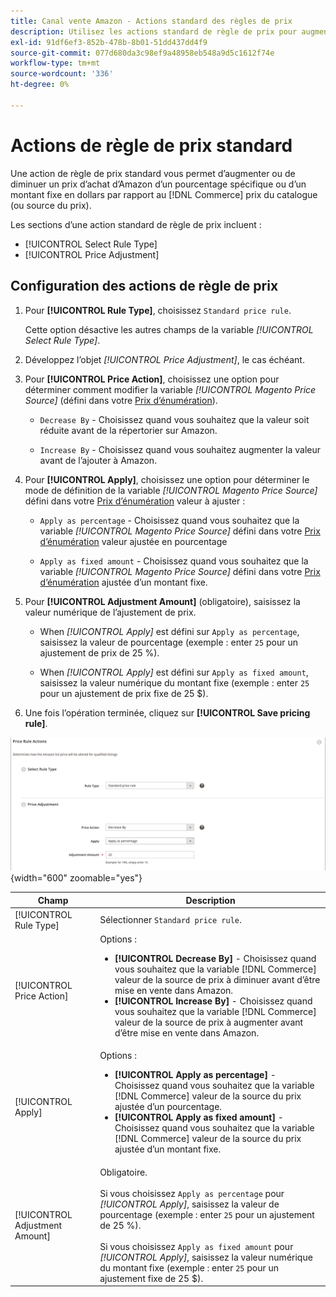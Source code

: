 ```yaml
---
title: Canal vente Amazon - Actions standard des règles de prix
description: Utilisez les actions standard de règle de prix pour augmenter ou diminuer le prix d’une offre Amazon par rapport au prix du catalogue de commerce (ou à la source du prix).
exl-id: 91df6ef3-852b-478b-8b01-51dd437dd4f9
source-git-commit: 077d680da3c98ef9a48958eb548a9d5c1612f74e
workflow-type: tm+mt
source-wordcount: '336'
ht-degree: 0%

---
```


# Actions de règle de prix standard

Une action de règle de prix standard vous permet d’augmenter ou de diminuer un prix d’achat d’Amazon d’un pourcentage spécifique ou d’un montant fixe en dollars par rapport au [!DNL Commerce] prix du catalogue (ou source du prix).

Les sections d’une action standard de règle de prix incluent :

- [!UICONTROL Select Rule Type]
- [!UICONTROL Price Adjustment]

## Configuration des actions de règle de prix

1. Pour **[!UICONTROL Rule Type]**, choisissez `Standard price rule`.

   Cette option désactive les autres champs de la variable _[!UICONTROL Select Rule Type]_.

1. Développez l’objet _[!UICONTROL Price Adjustment]_, le cas échéant.

1. Pour **[!UICONTROL Price Action]**, choisissez une option pour déterminer comment modifier la variable *[!UICONTROL Magento Price Source]* (défini dans votre [Prix d’énumération](./listing-price.md)).

   - `Decrease By` - Choisissez quand vous souhaitez que la valeur soit réduite avant de la répertorier sur Amazon.

   - `Increase By` - Choisissez quand vous souhaitez augmenter la valeur avant de l’ajouter à Amazon.

1. Pour **[!UICONTROL Apply]**, choisissez une option pour déterminer le mode de définition de la variable *[!UICONTROL Magento Price Source]* défini dans votre [Prix d’énumération](./listing-price.md) valeur à ajuster :

   - `Apply as percentage` - Choisissez quand vous souhaitez que la variable *[!UICONTROL Magento Price Source]* défini dans votre [Prix d’énumération](./listing-price.md) valeur ajustée en pourcentage

   - `Apply as fixed amount` - Choisissez quand vous souhaitez que la variable *[!UICONTROL Magento Price Source]* défini dans votre [Prix d’énumération](./listing-price.md) ajustée d’un montant fixe.

1. Pour **[!UICONTROL Adjustment Amount]** (obligatoire), saisissez la valeur numérique de l’ajustement de prix.

   - When *[!UICONTROL Apply]* est défini sur `Apply as percentage`, saisissez la valeur de pourcentage (exemple : enter `25` pour un ajustement de prix de 25 %).

   - When *[!UICONTROL Apply]* est défini sur `Apply as fixed amount`, saisissez la valeur numérique du montant fixe (exemple : enter `25` pour un ajustement de prix fixe de 25 $).

1. Une fois l’opération terminée, cliquez sur **[!UICONTROL Save pricing rule]**.

![Règle de prix standard](assets/ob-price-rule-action-standard-example.png){width="600" zoomable="yes"}

| Champ | Description |
|---|---|
| [!UICONTROL Rule Type] | Sélectionner `Standard price rule`. |
| [!UICONTROL Price Action] | Options :<ul><li>**[!UICONTROL Decrease By]** - Choisissez quand vous souhaitez que la variable [!DNL Commerce] valeur de la source de prix à diminuer avant d’être mise en vente dans Amazon.</li><li>**[!UICONTROL Increase By]** - Choisissez quand vous souhaitez que la variable [!DNL Commerce] valeur de la source de prix à augmenter avant d’être mise en vente dans Amazon.</li></ul> |
| [!UICONTROL Apply] | Options :<ul><li>**[!UICONTROL Apply as percentage]** - Choisissez quand vous souhaitez que la variable [!DNL Commerce] valeur de la source du prix ajustée d’un pourcentage.</li><li>**[!UICONTROL Apply as fixed amount]** - Choisissez quand vous souhaitez que la variable [!DNL Commerce] valeur de la source du prix ajustée d’un montant fixe.</li></ul> |
| [!UICONTROL Adjustment Amount] | Obligatoire.<br><br>Si vous choisissez `Apply as percentage` pour *[!UICONTROL Apply]*, saisissez la valeur de pourcentage (exemple : enter `25` pour un ajustement de 25 %).<br><br>Si vous choisissez `Apply as fixed amount` pour *[!UICONTROL Apply]*, saisissez la valeur numérique du montant fixe (exemple : enter `25` pour un ajustement fixe de 25 $). |
